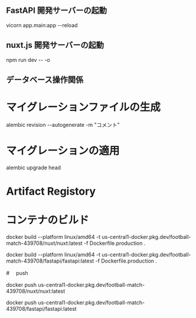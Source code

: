 ## FastAPI 開発サーバーの起動

vicorn app.main:app --reload

## nuxt.js 開発サーバーの起動

npm run dev -- -o

## データベース操作関係

# マイグレーションファイルの生成

alembic revision --autogenerate -m "コメント"

# マイグレーションの適用

alembic upgrade head

# Artifact Registory

# コンテナのビルド

docker build --platform linux/amd64 -t us-central1-docker.pkg.dev/football-match-439708/nuxt/nuxt:latest -f Dockerfile.production .

docker build --platform linux/amd64 -t us-central1-docker.pkg.dev/football-match-439708/fastapi/fastapi:latest -f Dockerfile.production .

#　 push

docker push us-central1-docker.pkg.dev/football-match-439708/nuxt/nuxt:latest

docker push us-central1-docker.pkg.dev/football-match-439708/fastapi/fastapi:latest
